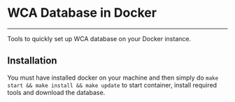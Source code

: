# WCA Database in Docker

---
Tools to quickly set up WCA database on your Docker instance.

## Installation
You must have installed docker on your machine and then simply do
```make start && make install && make update```
to start container, install required tools and download the database.
